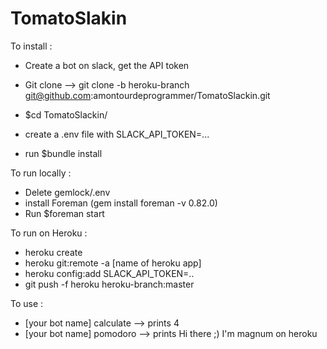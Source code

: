 # TomatoSlakin

To install :

- Create a bot on slack, get the API token

- Git clone --> git clone -b heroku-branch git@github.com:amontourdeprogrammer/TomatoSlackin.git
- $cd TomatoSlackin/
- create a .env file with SLACK_API_TOKEN=...
- run $bundle install


To run locally :
- Delete gemlock/.env
- install Foreman (gem install foreman -v 0.82.0)
- Run $foreman start

To run on Heroku :
- heroku create
- heroku git:remote -a [name of heroku app]
- heroku config:add SLACK_API_TOKEN=..
- git push -f heroku heroku-branch:master

To use :
- [your bot name] calculate --> prints 4
- [your bot name] pomodoro --> prints Hi there ;) I'm magnum on heroku

